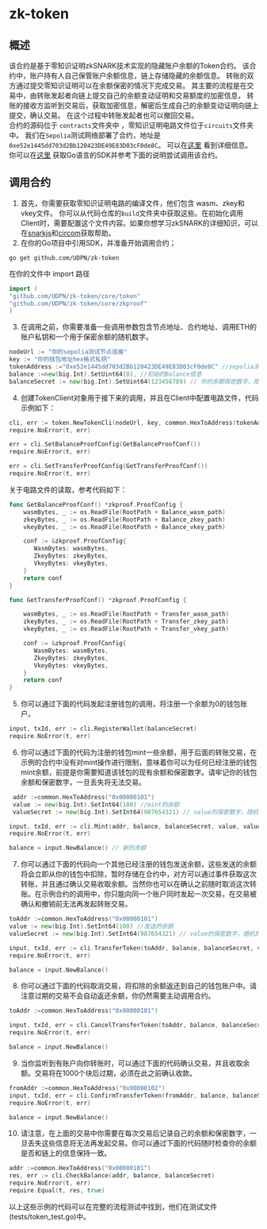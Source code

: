# zk-token

## 概述

该合约是基于零知识证明zkSNARK技术实现的隐藏账户余额的Token合约。
该合约中，账户持有人自己保管账户余额信息，链上存储隐藏的余额信息。
转账的双方通过提交零知识证明可以在余额保密的情况下完成交易。
其主要的流程是在交易中，由转账发起者向链上提交自己的余额变动证明和交易额度的加密信息，
转账的接收方监听到交易后，获取加密信息，解密后生成自己的余额变动证明向链上提交，确认交易。
在这个过程中转账发起者也可以撤回交易。  
合约的源码位于 `contracts`文件夹中 ，零知识证明电路文件位于`circuits`文件夹中。
我们在`Sepolia`测试网络部署了合约，地址是`0xe52e1445dd703d2Bb120423DE49E83D03cF0de8C`。
可以在[这里](https://sepolia.etherscan.io/address/0xe52e1445dd703d2bb120423de49e83d03cf0de8c) 看到详细信息。
你可以在[这里](https://github.com/UDPN/zk-token) 获取Go语言的SDK并参考下面的说明尝试调用该合约。

## 调用合约
1. 首先，你需要获取零知识证明电路的编译文件，他们包含 wasm、zkey和vkey文件。
你可以从代码仓库的`build`文件夹中获取这些。在初始化调用Client时，需要配置这个文件内容。如果你想学习zkSNARK的详细知识，可以在[snarkjs](https://github.com/iden3/snarkjs)和[circom](https://docs.circom.io/)获取帮助。
2. 在你的Go项目中引用SDK，并准备开始调用合约；
```shell
go get github.com/UDPN/zk-token
```
在你的文件中 import 路径
```go
import (
"github.com/UDPN/zk-token/core/token"
"github.com/UDPN/zk-token/core/zkproof"
)
```

3. 在调用之前，你需要准备一些调用参数包含节点地址、合约地址、调用ETH的账户私钥和一个用于保密余额的随机数字。
```go
nodeUrl := "你的sepolia测试节点连接"
key := "你的钱包地址hex格式私钥"
tokenAddress :="0xe52e1445dd703d2Bb120423DE49E83D03cF0de8C" //sepolia测试网络中部署的合约地址
balance :=new(big.Int).SetUint64(0), //初始的Balance信息
balanceSecret := new(big.Int).SetUint64(123456789) // 你的余额保密数字，随机的，bytes长度不大于32位

```

4. 创建TokenClient对象用于接下来的调用，并且在Client中配置电路文件，代码示例如下：
```go
cli, err := token.NewTokenCli(nodeUrl, key, common.HexToAddress(tokenAddress))
require.NoError(t, err)

err = cli.SetBalanceProofConfig(GetBalanceProofConf())
require.NoError(t, err)

err = cli.SetTransferProofConfig(GetTransferProofConf())
require.NoError(t, err)
```
关于电路文件的读取，参考代码如下：
```go
func GetBalanceProofConf() *zkproof.ProofConfig {
    wasmBytes, _ := os.ReadFile(RootPath + Balance_wasm_path)
    zkeyBytes, _ := os.ReadFile(RootPath + Balance_zkey_path)
    vkeyBytes, _ := os.ReadFile(RootPath + Balance_vkey_path)

    conf := &zkproof.ProofConfig{
       WasmBytes: wasmBytes,
       ZkeyBytes: zkeyBytes,
       VkeyBytes: vkeyBytes,
    }
    return conf
}

func GetTransferProofConf() *zkproof.ProofConfig {

    wasmBytes, _ := os.ReadFile(RootPath + Transfer_wasm_path)
    zkeyBytes, _ := os.ReadFile(RootPath + Transfer_zkey_path)
    vkeyBytes, _ := os.ReadFile(RootPath + Transfer_vkey_path)

    conf := &zkproof.ProofConfig{
       WasmBytes: wasmBytes,
       ZkeyBytes: zkeyBytes,
       VkeyBytes: vkeyBytes,
    }
    return conf
}
```
5. 你可以通过下面的代码发起注册钱包的调用，将注册一个余额为0的钱包账户。
```go
input, txId, err := cli.RegisterWallet(balanceSecret)
require.NoError(t, err)
```
6. 你可以通过下面的代码为注册的钱包mint一些余额，用于后面的转账交易，在示例的合约中没有对mint操作进行限制，意味着你可以为任何已经注册的钱包mint余额，前提是你需要知道该钱包的现有余额和保密数字。请牢记你的钱包余额和保密数字，一旦丢失将无法交易。
```go
 addr :=common.HexToAddress("0x00000101")
 value := new(big.Int).SetInt64(100) //mint的余额
 valueSecret := new(big.Int).SetInt64(987654321) // value的保密数字，随机的

input, txId, err := cli.Mint(addr, balance, balanceSecret, value, valueSecret)
require.NoError(t, err)

balance = input.NewBalance() // 新的余额
```
7. 你可以通过下面的代码向一个其他已经注册的钱包发送余额，这些发送的余额将会立即从你的钱包中扣除，暂时存储在合约中，对方可以通过事件获取这次转账，并且通过确认交易收取余额。当然你也可以在确认之前随时取消这次转账。在示例合约的调用中，你只能向同一个账户同时发起一次交易，在交易被确认和撤销前无法再发起转账交易。
```go
toAddr :=common.HexToAddress("0x00000101")
value := new(big.Int).SetInt64(100) //发送的余额
valueSecret := new(big.Int).SetInt64(987654321) // value的保密数字，随机的

input, txId, err := cli.TransferToken(toAddr, balance, balanceSecret, value, valueSecret)
require.NoError(t, err)

balance = input.NewBalance()
```
8. 你可以通过下面的代码取消交易，将扣除的余额返还到自己的钱包账户中。请注意过期的交易不会自动返还余额，你仍然需要主动调用合约。
```go
toAddr :=common.HexToAddress("0x00000101")

input, txId, err = cli.CancelTransferToken(toAddr, balance, balanceSecret)
require.NoError(t, err)

balance = input.NewBalance()
```
9. 当你监听到有账户向你转账时，可以通过下面的代码确认交易，并且收取余额。交易将在1000个块后过期，必须在此之前确认收款。
```go
fromAddr :=common.HexToAddress("0x00000102")
input, txId, err = cli.ConfirmTransferToken(fromAddr, balance, balanceSecret)
require.NoError(t, err)

balance = input.NewBalance()
```
10. 请注意，在上面的交易中你需要在每次交易后记录自己的余额和保密数字，一旦丢失这些信息将无法再发起交易。你可以通过下面的代码随时检查你的余额是否和链上的信息保持一致。
```go
addr :=common.HexToAddress("0x00000101")
res, err := cli.CheckBalance(addr, balance, balanceSecret)
require.NoError(t, err)
require.Equal(t, res, true)
``` 

以上这些示例的代码可以在完整的流程测试中找到，他们在测试文件(tests/token_test.go)中。



